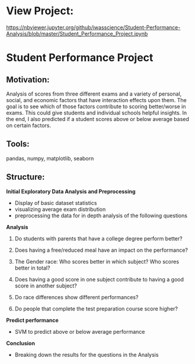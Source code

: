 # View Project: 

https://nbviewer.jupyter.org/github/iwasscience/Student-Performance-Analysis/blob/master/Student_Performance_Project.ipynb

# Student Performance Project

## Motivation:

Analysis of scores from three different exams and a variety of personal, social, and economic factors that have interaction effects upon them. The goal is to see which of those factors contribute to scoring better/worse in exams. This could give students and individual schools helpful insights. In the end, I also predicted if a student scores above or below average based on certain factors.

## Tools:

pandas, numpy, matplotlib, seaborn 

## Structure:

**Initial Exploratory Data Analysis and Preprocessing**
  - Display of basic dataset statistics
  - visualizing average exam distribution
  - preprocessing the data for in depth analysis of the following questions

**Analysis**
  
1. Do students with parents that have a college degree perform better?

2. Does having a free/reduced meal have an impact on the performance?

3. The Gender race: Who scores better in which subject? Who scores better in total?

4. Does having a good score in one subject contribute to having a good score in another subject?

5. Do race differences show different performances?

6. Do people that complete the test preparation course score higher?

**Predict performance**

- SVM to predict above or below average performance 

**Conclusion**

- Breaking down the results for the questions in the Analysis 
